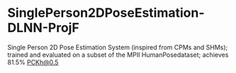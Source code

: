 # SinglePerson2DPoseEstimation-DLNN-ProjF
Single Person 2D Pose Estimation System (inspired from CPMs and SHMs); trained and evaluated on a subset of the MPII HumanPosedataset; achieves 81.5% PCKh@0.5 
